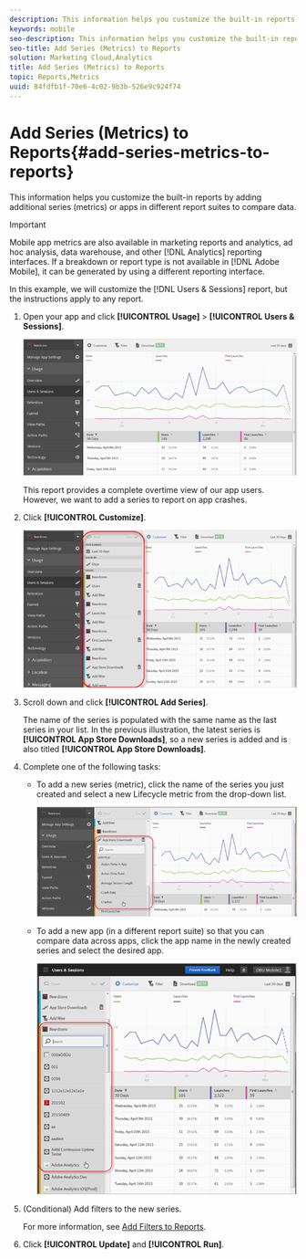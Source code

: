 ```yaml
---
description: This information helps you customize the built-in reports by adding additional series (metrics) or apps in different report suites to compare data.
keywords: mobile
seo-description: This information helps you customize the built-in reports by adding additional series (metrics) or apps in different report suites to compare data.
seo-title: Add Series (Metrics) to Reports
solution: Marketing Cloud,Analytics
title: Add Series (Metrics) to Reports
topic: Reports,Metrics
uuid: 84fdfb1f-70e6-4c02-9b3b-526e9c924f74
---
```


# Add Series (Metrics) to Reports{#add-series-metrics-to-reports}

This information helps you customize the built-in reports by adding additional series (metrics) or apps in different report suites to compare data.

>[!IMPORTANT]
>
>Mobile app metrics are also available in marketing reports and analytics, ad hoc analysis, data warehouse, and other [!DNL Analytics] reporting interfaces. If a breakdown or report type is not available in [!DNL Adobe Mobile], it can be generated by using a different reporting interface.

In this example, we will customize the [!DNL Users & Sessions] report, but the instructions apply to any report. 

1. Open your app and click **[!UICONTROL Usage]** > **[!UICONTROL Users & Sessions]**.

   ![Step Result](assets/customize1.png)

   This report provides a complete overtime view of our app users. However, we want to add a series to report on app crashes. 

1. Click **[!UICONTROL Customize]**.

   ![Step Result](assets/customize2.png)

1. Scroll down and click **[!UICONTROL Add Series]**.

   The name of the series is populated with the same name as the last series in your list. In the previous illustration, the latest series is **[!UICONTROL App Store Downloads]**, so a new series is added and is also titled **[!UICONTROL App Store Downloads]**. 
1. Complete one of the following tasks:

    * To add a new series (metric), click the name of the series you just created and select a new Lifecycle metric from the drop-down list.

      ![Step Result](assets/add_series.png)

    * To add a new app (in a different report suite) so that you can compare data across apps, click the app name in the newly created series and select the desired app.
    
      ![](assets/add_series_app.png)

1. (Conditional) Add filters to the new series.

   For more information, see [Add Filters to Reports](../../usage/reports-customize/t-reports-customize.md#task_B6EAC2611CD9477586B2D7C913121C7B). 
1. Click **[!UICONTROL Update]** and **[!UICONTROL Run]**.
